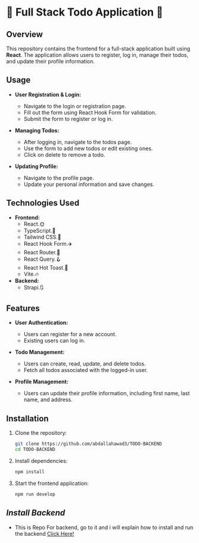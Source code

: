 # 🚀 Full Stack Todo Application 🚀

## Overview

This repository contains the frontend for a full-stack application built using **React**. The application allows users to register, log in, manage their todos, and update their profile information.

## Usage

- **User Registration & Login:**

  - Navigate to the login or registration page.
  - Fill out the form using React Hook Form for validation.
  - Submit the form to register or log in.

- **Managing Todos:**
  - After logging in, navigate to the todos page.
  - Use the form to add new todos or edit existing ones.
  - Click on delete to remove a todo.
- **Updating Profile:**

  - Navigate to the profile page.
  - Update your personal information and save changes.

## Technologies Used

- **Frontend:**
  - React.🌞
  - TypeScript.🗽
  - Tailwind CSS.👋
  - React Hook Form.✈️
  - React Router.💯
  - React Query.🪝
  - React Hot Toast.🗽
  - Vite.🔥
- **Backend:**
  - Strapi.🔃

## Features

- **User Authentication:**

  - Users can register for a new account.
  - Existing users can log in.

- **Todo Management:**

  - Users can create, read, update, and delete todos.
  - Fetch all todos associated with the logged-in user.

- **Profile Management:**
  - Users can update their profile information, including first name, last name, and address.

## Installation

1. Clone the repository:

   ```bash
   git clone https://github.com/abdallahawad3/TODO-BACKEND
   cd TODO-BACKEND
   ```

2. Install dependencies:

   ```bash
   npm install
   ```

3. Start the frontend application:

   ```bash
   npm run develop
   ```

## **_Install Backend_**

- This is Repo For backend, go to it and i will explain how to install and run the backend [Click Here!](https://github.com/abdallahawad3/TODO-BACKEND)
